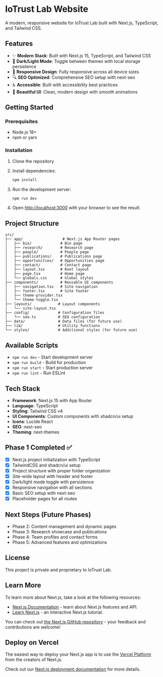 # IoTrust Lab Website

A modern, responsive website for IoTrust Lab built with Next.js, TypeScript, and Tailwind CSS.

## Features

- ✨ **Modern Stack**: Built with Next.js 15, TypeScript, and Tailwind CSS
- 🌙 **Dark/Light Mode**: Toggle between themes with local storage persistence
- 📱 **Responsive Design**: Fully responsive across all device sizes
- 🔍 **SEO Optimized**: Comprehensive SEO setup with next-seo
- ♿ **Accessible**: Built with accessibility best practices
- 🎨 **Beautiful UI**: Clean, modern design with smooth animations

## Getting Started

### Prerequisites

- Node.js 18+ 
- npm or yarn

### Installation

1. Clone the repository
2. Install dependencies:
   ```bash
   npm install
   ```

3. Run the development server:
   ```bash
   npm run dev
   ```

4. Open [http://localhost:3000](http://localhost:3000) with your browser to see the result.

## Project Structure

```
src/
├── app/                  # Next.js App Router pages
│   ├── bio/             # Bio page
│   ├── research/        # Research page
│   ├── people/          # People page
│   ├── publications/    # Publications page
│   ├── opportunities/   # Opportunities page
│   ├── contact/         # Contact page
│   ├── layout.tsx       # Root layout
│   ├── page.tsx         # Home page
│   └── globals.css      # Global styles
├── components/          # Reusable UI components
│   ├── navigation.tsx   # Site navigation
│   ├── footer.tsx       # Site footer
│   ├── theme-provider.tsx
│   └── theme-toggle.tsx
├── layouts/            # Layout components
│   └── site-layout.tsx
├── config/             # Configuration files
│   └── seo.ts          # SEO configuration
├── data/               # Data files (for future use)
├── lib/                # Utility functions
└── styles/             # Additional styles (for future use)
```

## Available Scripts

- `npm run dev` - Start development server
- `npm run build` - Build for production
- `npm run start` - Start production server
- `npm run lint` - Run ESLint

## Tech Stack

- **Framework**: Next.js 15 with App Router
- **Language**: TypeScript
- **Styling**: Tailwind CSS v4
- **UI Components**: Custom components with shadcn/ui setup
- **Icons**: Lucide React
- **SEO**: next-seo
- **Theming**: next-themes

## Phase 1 Completed ✅

- [x] Next.js project initialization with TypeScript
- [x] TailwindCSS and shadcn/ui setup
- [x] Project structure with proper folder organization
- [x] Site-wide layout with header and footer
- [x] Dark/light mode toggle with persistence
- [x] Responsive navigation with all sections
- [x] Basic SEO setup with next-seo
- [x] Placeholder pages for all routes

## Next Steps (Future Phases)

- Phase 2: Content management and dynamic pages
- Phase 3: Research showcase and publications
- Phase 4: Team profiles and contact forms
- Phase 5: Advanced features and optimizations

## License

This project is private and proprietary to IoTrust Lab.

## Learn More

To learn more about Next.js, take a look at the following resources:

- [Next.js Documentation](https://nextjs.org/docs) - learn about Next.js features and API.
- [Learn Next.js](https://nextjs.org/learn) - an interactive Next.js tutorial.

You can check out [the Next.js GitHub repository](https://github.com/vercel/next.js) - your feedback and contributions are welcome!

## Deploy on Vercel

The easiest way to deploy your Next.js app is to use the [Vercel Platform](https://vercel.com/new?utm_medium=default-template&filter=next.js&utm_source=create-next-app&utm_campaign=create-next-app-readme) from the creators of Next.js.

Check out our [Next.js deployment documentation](https://nextjs.org/docs/app/building-your-application/deploying) for more details.
